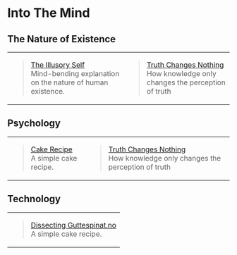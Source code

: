 # Into The Mind

## The Nature of Existence
<table class="md-responsive-list-table">
<tr>
<td>

> [The Illusory Self](/pages/inmind/illusoryself.html)<br> Mind-bending explanation on the nature of human existence.
</td>
<td>

>[Truth Changes Nothing](/pages/inmind/truthchangenothing.html) <br> How knowledge only changes the perception of truth
</td>
</tr>
</table>

## Psychology
<table class="md-responsive-list-table">
<tr>
<td>

> [Cake Recipe](/pages/inmind/cakerecipe.html)<br> A simple cake recipe.
</td>

<td>

>[Truth Changes Nothing](/pages/inmind/illusoryself.html) <br> How knowledge only changes the perception of truth
</td>
</tr>
</table>

## Technology
<table class="md-responsive-list-table">
<tr>
<td>

> [Dissecting Guttespinat.no](/pages/inmind/dissectingguttespinat.html)<br> A simple cake recipe.
</td>
</tr>

</table>